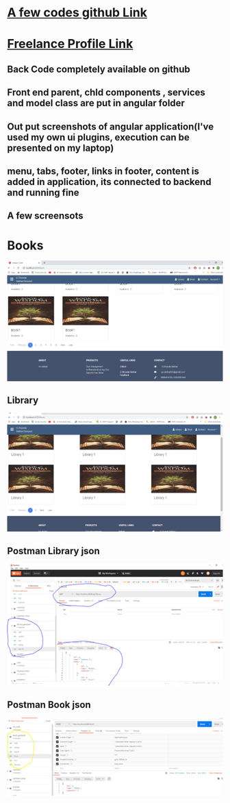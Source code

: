 
# [A few codes github Link](https://github.com/gcsr)  
# [Freelance Profile Link](https://www.freelancer.com/u/gcsekhar002)  
## Back Code completely available on github  
## Front end parent, chld components , services and model class are put in angular folder
## Out put screenshots of angular application(I've used my own ui plugins, execution can be presented on my laptop)
## menu, tabs, footer, links in footer, content is added in application, its connected to backend and  running fine
## A few screensots 
# Books
![Test Image](https://github.com/gcsr/genpact/blob/master/books.PNG)
## Library
![Test Image](https://github.com/gcsr/genpact/blob/master/library.PNG)
## Postman Library json
![Test Image](https://github.com/gcsr/genpact/blob/master/library_json.PNG)
## Postman Book json
![Test Image](https://github.com/gcsr/genpact/blob/master/book_json.PNG)
